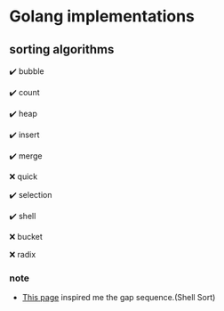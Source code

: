 # Golang implementations

## sorting algorithms

✔️ bubble

✔️ count

✔️ heap

✔️ insert

✔️ merge

❌ quick

✔️ selection

✔️ shell

❌ bucket

❌ radix

### note
- [This page](https://oeis.org/A033622) inspired me the gap sequence.(Shell Sort)